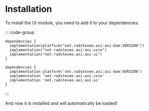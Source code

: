 # Installation

To install the UI module, you need to add it to your dependencies:

::: code-group

```kts{4} [build.gradle.kts]
dependencies {
  implementation(platform("net.radstevee.axi:axi-bom:VERSION"))
  implementation("net.radstevee.axi:axi-core")
  implementation("net.radstevee.axi:axi-ui")
}
```

```groovy{4} [build.gradle]
dependencies {
  implementation platform('net.radstevee.axi:axi-bom:VERSION')
  implementation 'net.radstevee.axi:axi-core'
  implementation 'net.radstevee.axi:axi-ui'
}
```

:::

And now it is installed and will automatically be loaded!

